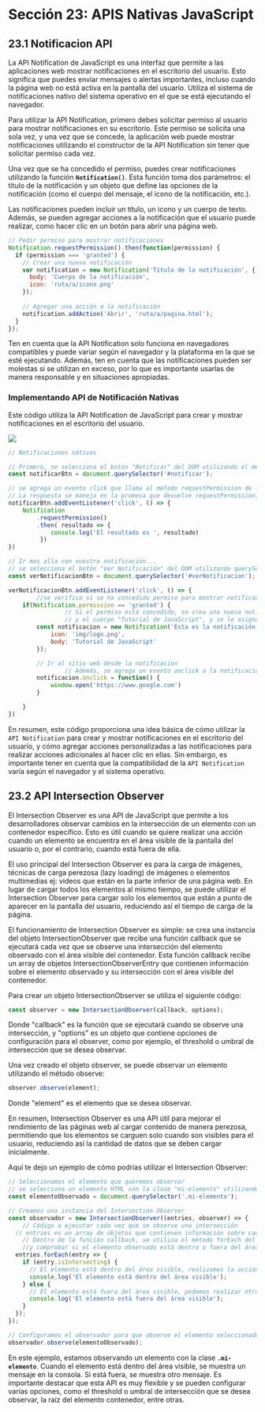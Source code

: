 # Sección 23: **APIS Nativas JavaScript**

## 23.1 Notificacion API

La API Notification de JavaScript es una interfaz que permite a las aplicaciones web mostrar notificaciones en el escritorio del usuario. Esto significa que puedes enviar mensajes o alertas importantes, incluso cuando la página web no está activa en la pantalla del usuario. Utiliza el sistema de notificaciones nativo del sistema operativo en el que se está ejecutando el navegador.

Para utilizar la API Notification, primero debes solicitar permiso al usuario para mostrar notificaciones en su escritorio. Este permiso se solicita una sola vez, y una vez que se concede, la aplicación web puede mostrar notificaciones utilizando el constructor de la API Notification sin tener que solicitar permiso cada vez.

Una vez que se ha concedido el permiso, puedes crear notificaciones utilizando la función **`Notification()`**. Esta función toma dos parámetros: el título de la notificación y un objeto que define las opciones de la notificación (como el cuerpo del mensaje, el icono de la notificación, etc.).

Las notificaciones pueden incluir un título, un icono y un cuerpo de texto. Además, se pueden agregar acciones a la notificación que el usuario puede realizar, como hacer clic en un botón para abrir una página web.

```jsx
// Pedir permiso para mostrar notificaciones
Notification.requestPermission().then(function(permission) {
  if (permission === 'granted') {
    // Crear una nueva notificación
    var notification = new Notification('Título de la notificación', {
      body: 'Cuerpo de la notificación',
      icon: 'ruta/a/icono.png'
    });
    
    // Agregar una acción a la notificación
    notification.addAction('Abrir', 'ruta/a/pagina.html');
  }
});
```

Ten en cuenta que la API Notification solo funciona en navegadores compatibles y puede variar según el navegador y la plataforma en la que se esté ejecutando. Además, ten en cuenta que las notificaciones pueden ser molestas si se utilizan en exceso, por lo que es importante usarlas de manera responsable y en situaciones apropiadas.

### Implementando API de Notificación Nativas

Este código utiliza la API Notification de JavaScript para crear y mostrar notificaciones en el escritorio del usuario.

<img src="./img/section-23-1.png"/>

```jsx
// Notificaciones nátivas

// Primero, se selecciona el botón "Notificar" del DOM utilizando el método querySelector, asigna el botón "#notificar" a la variable "notificarBtn" 
const notificarBtn = document.querySelector('#notificar');

// se agrega un evento click que llama al método requestPermission de la API Notification "Notification.requestPermission()". Este método solicita al usuario permiso para mostrar notificaciones.
// La respuesta se maneja en la promesa que devuelve requestPermission, donde se imprime en la consola el resultado obtenido.
notificarBtn.addEventListener('click', () => {
    Notification
        .requestPermission()
        .then( resultado => {
            console.log('El resultado es ', resultado)
         })
})

// Ir mas alla con nuestra notificación...
// se selecciona el botón "Ver Notificación" del DOM utilizando querySelector asigna el botón "#verNotificacion" a la variable "verNotificacionBtn" y se agrega un evento click.
const verNotificacionBtn = document.querySelector('#verNotificacion');

verNotificacionBtn.addEventListener('click', () => {
		//se verifica si se ha concedido permiso para mostrar notificaciones mediante la propiedad permission de la API Notification
    if(Notification.permission == 'granted') {
				// Si el permiso está concedido, se crea una nueva notificación con el título "Esta es la notificación"
				// y el cuerpo "Tutorial de JavaScript", y se le asigna un ícono.
        const notificacion = new Notification('Esta es la notificación', { 
            icon: 'img/logo.png',
            body: 'Tutorial de JavaScript'
        });

        // Ir al sitio web desde la notificacion
				// Además, se agrega un evento onclick a la notificación que abre el sitio web de Google cuando se hace clic en la notificación.
        notificacion.onclick = function() {
            window.open('https://www.google.com')
        }

    }
})
```

En resumen, este código proporciona una idea básica de cómo utilizar la `API Notification` para crear y mostrar notificaciones en el escritorio del usuario, y cómo agregar acciones personalizadas a las notificaciones para realizar acciones adicionales al hacer clic en ellas. Sin embargo, es importante tener en cuenta que la compatibilidad de la `API Notification` varía según el navegador y el sistema operativo.

## 23.2 API Intersection Observer 

El Intersection Observer es una API de JavaScript que permite a los desarrolladores observar cambios en la intersección de un elemento con un contenedor específico. Esto es útil cuando se quiere realizar una acción cuando un elemento se encuentra en el área visible de la pantalla del usuario o, por el contrario, cuando está fuera de ella.

El uso principal del Intersection Observer es para la carga de imágenes, técnicas de carga perezosa (lazy loading) de imágenes o elementos multimedias ej: videos que están en la parte inferior de una página web. En lugar de cargar todos los elementos al mismo tiempo, se puede utilizar el Intersection Observer para cargar solo los elementos que están a punto de aparecer en la pantalla del usuario, reduciendo así el tiempo de carga de la página.

El funcionamiento de Intersection Observer es simple: se crea una instancia del objeto IntersectionObserver que recibe una función callback que se ejecutará cada vez que se observe una intersección del elemento observado con el área visible del contenedor. Esta función callback recibe un array de objetos IntersectionObserverEntry que contienen información sobre el elemento observado y su intersección con el área visible del contenedor.

Para crear un objeto IntersectionObserver se utiliza el siguiente código:

```jsx
const observer = new IntersectionObserver(callback, options);
```

Donde "callback" es la función que se ejecutará cuando se observe una intersección, y "options" es un objeto que contiene opciones de configuración para el observer, como por ejemplo, el threshold o umbral de intersección que se desea observar.

Una vez creado el objeto observer, se puede observar un elemento utilizando el método observe:

```jsx
observer.observe(element);
```

Donde "element" es el elemento que se desea observar.

En resumen, Intersection Observer es una API útil para mejorar el rendimiento de las páginas web al cargar contenido de manera perezosa, permitiendo que los elementos se carguen solo cuando son visibles para el usuario, reduciendo así la cantidad de datos que se deben cargar inicialmente.

Aquí te dejo un ejemplo de cómo podrías utilizar el Intersection Observer:

```jsx
// Seleccionamos el elemento que queremos observar
// se selecciona un elemento HTML con la clase "mi-elemento" utilizando el método querySelector.
const elementoObservado = document.querySelector('.mi-elemento');

// Creamos una instancia del Intersection Observer
const observador = new IntersectionObserver((entries, observer) => {
	// Código a ejecutar cada vez que se observe una intersección
  // entries es un array de objetos que contienen información sobre cada uno de los elementos observados
	// Dentro de la función callback, se utiliza el método forEach del array entries para iterar sobre cada uno de los objetos IntersectionObserverEntry 
	//y comprobar si el elemento observado está dentro o fuera del área visible del contenedor
  entries.forEach(entry => {
    if (entry.isIntersecting) {
      // El elemento está dentro del área visible, realizamos la acción que deseemos
      console.log('El elemento está dentro del área visible');
    } else {
      // El elemento está fuera del área visible, podemos realizar otra acción
      console.log('El elemento está fuera del área visible');
    }
  });
});

// Configuramos el observador para que observe el elemento seleccionado
observador.observe(elementoObservado);
```

En este ejemplo, estamos observando un elemento con la clase **`.mi-elemento`**. Cuando el elemento está dentro del área visible, se muestra un mensaje en la consola. Si está fuera, se muestra otro mensaje.  Es importante destacar que esta API es muy flexible y se pueden configurar varias opciones, como el threshold o umbral de intersección que se desea observar, la raíz del elemento contenedor, entre otras.